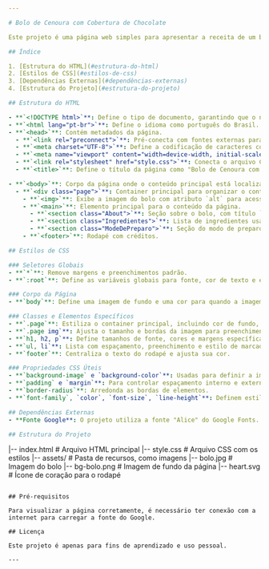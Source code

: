 ```yaml
---

# Bolo de Cenoura com Cobertura de Chocolate

Este projeto é uma página web simples para apresentar a receita de um bolo de cenoura com cobertura de chocolate. O layout utiliza HTML e CSS para organizar e estilizar os elementos da página, incluindo texto, imagens e a estrutura geral. Abaixo, você encontrará uma explicação detalhada de cada tag, elemento e propriedade usados neste projeto.

## Índice

1. [Estrutura do HTML](#estrutura-do-html)
2. [Estilos de CSS](#estilos-de-css)
3. [Dependências Externas](#dependências-externas)
4. [Estrutura do Projeto](#estrutura-do-projeto)

## Estrutura do HTML

- **`<!DOCTYPE html>`**: Define o tipo de documento, garantindo que o navegador renderize a página em modo padrão.
- **`<html lang="pt-br">`**: Define o idioma como português do Brasil.
- **`<head>`**: Contém metadados da página.
  - **`<link rel="preconnect">`**: Pré-conecta com fontes externas para melhorar a performance de carregamento.
  - **`<meta charset="UTF-8">`**: Define a codificação de caracteres como UTF-8.
  - **`<meta name="viewport" content="width=device-width, initial-scale=1.0">`**: Ajusta o layout para dispositivos móveis.
  - **`<link rel="stylesheet" href="style.css">`**: Conecta o arquivo CSS externo com o HTML.
  - **`<title>`**: Define o título da página como "Bolo de Cenoura com Cobertura de Chocolate".

- **`<body>`**: Corpo da página onde o conteúdo principal está localizado.
  - **`<div class="page">`**: Container principal para organizar o conteúdo.
    - **`<img>`**: Exibe a imagem do bolo com atributo `alt` para acessibilidade.
    - **`<main>`**: Elemento principal para o conteúdo da página.
      - **`<section class="About">`**: Seção sobre o bolo, com título `<h1>` e descrição `<p>`.
      - **`<section class="Ingredientes">`**: Lista de ingredientes usando `<ul>` e `<li>`.
      - **`<section class="ModeDePreparo">`**: Seção do modo de preparo.
    - **`<footer>`**: Rodapé com créditos.

## Estilos de CSS

### Seletores Globais
- **`*`**: Remove margens e preenchimentos padrão.
- **`:root`**: Define as variáveis globais para fonte, cor de texto e espaçamento de linha.

### Corpo da Página
- **`body`**: Define uma imagem de fundo e uma cor para quando a imagem não for carregada.

### Classes e Elementos Específicos
- **`.page`**: Estiliza o container principal, incluindo cor de fundo, largura, margem e padding.
- **`.page img`**: Ajusta o tamanho e bordas da imagem para preenchimento total e bordas arredondadas.
- **`h1, h2, p`**: Define tamanhos de fonte, cores e margens específicas para títulos e parágrafos.
- **`ul, li`**: Lista com espaçamento, preenchimento e estilo de marcador.
- **`footer`**: Centraliza o texto do rodapé e ajusta sua cor.

### Propriedades CSS Úteis
- **`background-image` e `background-color`**: Usadas para definir a imagem de fundo e a cor da página.
- **`padding` e `margin`**: Para controlar espaçamento interno e externo.
- **`border-radius`**: Arredonda as bordas de elementos.
- **`font-family`, `color`, `font-size`, `line-height`**: Definem estilo, cor, tamanho e espaçamento entre linhas dos textos.

## Dependências Externas
- **Fonte Google**: O projeto utiliza a fonte "Alice" do Google Fonts.

## Estrutura do Projeto

```
|-- index.html         # Arquivo HTML principal
|-- style.css          # Arquivo CSS com os estilos
|-- assets/            # Pasta de recursos, como imagens
    |-- bolo.jpg       # Imagem do bolo
    |-- bg-bolo.png    # Imagem de fundo da página
    |-- heart.svg      # Ícone de coração para o rodapé
```

## Pré-requisitos

Para visualizar a página corretamente, é necessário ter conexão com a internet para carregar a fonte do Google.

## Licença

Este projeto é apenas para fins de aprendizado e uso pessoal.

---
```

